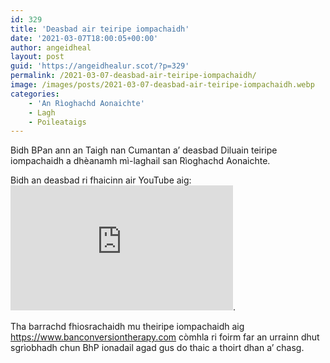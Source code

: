 ```yaml
---
id: 329
title: 'Deasbad air teiripe iompachaidh'
date: '2021-03-07T18:00:05+00:00'
author: angeidheal
layout: post
guid: 'https://angeidhealur.scot/?p=329'
permalink: /2021-03-07-deasbad-air-teiripe-iompachaidh/
image: /images/posts/2021-03-07-deasbad-air-teiripe-iompachaidh.webp
categories:
    - 'An Rìoghachd Aonaichte'
    - Lagh
    - Poileataigs
---
```


Bidh BPan ann an Taigh nan Cumantan a’ deasbad Diluain teiripe iompachaidh a dhèanamh mì-laghail san Rìoghachd Aonaichte.

Bidh an deasbad ri fhaicinn air YouTube aig: <iframe allow="accelerometer; autoplay; clipboard-write; encrypted-media; gyroscope; picture-in-picture" allowfullscreen="" frameborder="0" height="200" loading="lazy" src="https://www.youtube.com/embed/vl38dzzn1wc?feature=oembed" title="E-petition relating to LGBT conversion therapy - 8 March 2021" width="356"></iframe>.

Tha barrachd fhiosrachaidh mu theiripe iompachaidh aig <https://www.banconversiontherapy.com> còmhla ri foirm far an urrainn dhut sgrìobhadh chun BhP ionadail agad gus do thaic a thoirt dhan a’ chasg.
